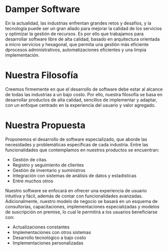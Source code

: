 # Damper Software
En la actualidad, las industrias enfrentan grandes retos y desafíos, y la tecnología puede ser un gran aliado para mejorar la calidad de los servicios y optimizar la gestión de recursos. Es por ello que trabajamos para desarrollar software libre de alta calidad, basado en arquitectura orientada a micro servicios y hexagonal, que permita una gestión más eficiente dprocesos administrativos, automatizaciones eficientes y una limpia implementación.

# Nuestra Filosofía
Creemos firmemente en que el desarrollo de software debe estar al alcance de todas las industrias a un bajo costo. Por ello, nuestra filosofía se basa en desarrollar productos de alta calidad, sencillos de implementar y adaptar, con un enfoque centrado en la experiencia del usuario y valor agregado.

# Nuestra Propuesta
Proponemos el desarrollo de software especializado, que aborde las necesidades y problemáticas específicas de cada industria. Entre las funcionalidades que contemplamos en nuestros productos se encuentran:

- Gestión de citas.
- Registro y seguimiento de clientes
- Gestión de inventario y suministros
- Integración con sistemas de análisis de datos y estadísticas
- Entre muchos otros

Nuestro software se enfocará en ofrecer una experiencia de usuario intuitiva y fácil, además de contar con funcionalidades avanzadas. Adicionalmente, nuestro modelo de negocio se basará en un esquema de consultorías, capacitaciones, implementaciones especializadas y modelos de suscripción on premise, lo cual le permitirá a los usuarios beneficiarse con: 

 - Actualizaciones constantes
 - Implementaciones con otros sistemas
 - Desarrollo tecnológico a bajo costo
 - Implementaciones personalizadas
